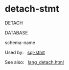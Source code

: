 # detach\-stmt








DETACH



DATABASE



schema\-name







  


Used by:   [sql\-stmt](./sql-stmt.html)  

See also:   [lang\_detach.html](../lang_detach.html)

